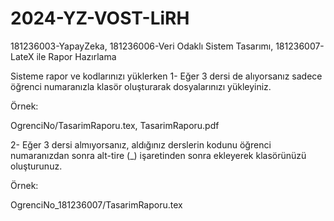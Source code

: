 # 2024-YZ-VOST-LiRH
181236003-YapayZeka, 181236006-Veri Odaklı Sistem Tasarımı, 181236007-LateX ile Rapor Hazırlama

Sisteme rapor ve kodlarınızı yüklerken 
1- Eğer 3 dersi de alıyorsanız sadece öğrenci numaranızla klasör oluşturarak dosyalarınızı yükleyiniz.

Örnek: 

OgrenciNo/TasarimRaporu.tex, TasarimRaporu.pdf

2- Eğer 3 dersi almıyorsanız, aldığınız derslerin kodunu öğrenci numaranızdan sonra alt-tire (_) işaretinden sonra ekleyerek klasörünüzü oluşturunuz.

Örnek: 

OgrenciNo_181236007/TasarimRaporu.tex



